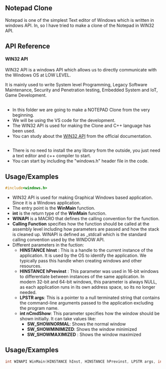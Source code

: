## Notepad Clone

Notepad is one of the simplest Text editor of Windows which is written in windows API. In, so I have tried to make a clone of the Notepad in WIN32 API.

## API Reference

#### WIN32 API

WIN32 API is a windows API which allows us to directly communicate with the Windows OS at LOW LEVEL.

It is mainly used to write System level Programming, Legacy Software Maintenance, Security and Penetration testing, Embedded System and IoT, Game Development.
##  
- In this folder we are going to make a NOTEPAD Clone from the very beginning.
- We will be using the VS code for the development.
- The WIN32 API is used for making the Clone and C++ language has been used.
- You can study about the [WIN32 API](https://learn.microsoft.com/en-us/windows/win32/api/) from the official documentation.

##  
- There is no need to install the any library from the outside, you just need a text editor and c++ compiler to start.
- You can start by including the "windows.h" header file in the code.
## Usage/Examples
```C++
#include<windows.h>
```
- WIN32 API is used for making Graphical Windows based application. Since it is a Windows application.
- The entry point is the **WinMain** function.
- **int** is the return type of the **WinMain** function.
- **WINAPI** is a MACRO that defines the calling convention for the function.
- **Calling Function** specifies how the function should be called at the assembly level including how parameters are passed and how the stack is cleaned up. WINAPI is defined as _stdcall which is the standard calling convention used by the WINDOW API.
- Different parameters in the fuction:
  - **HINSTANCE hInst** : This is a handle to the current instance of the application. It is used by the OS to identify the application. We typically pass this handle when creating windows and other resources.
  - **HINSTANCE hPrevinst** : This parameter was used in 16-bit windows to differentiate between instances of the same application. In modern 32-bit and 64-bit windows, this parameter is always NULL, as each application runs in its own address space, so its no longer needed.
  - **LPSTR args**: This is a pointer to a null terminated string that contains the command-line arguments passed to the application excluding the program name.
  - **int nCmdShow**: This parameter specifies how the window should be shown initially. It can take values like:
    - **SW_SHOWNORMAL**: Shows the normal window
    - **SW_SHOWMINIMIZED**: Shows the window minimized
    - **SW_SHOWMAXIMIZED** : Shows the window maximized
## Usage/Examples
```C++
int WINAPI WinMain(HINSTANCE hInst, HINSTANCE hPrevinst, LPSTR args, int nCmdShow)
```
